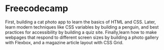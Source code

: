 # Freecodecamp
First, building a cat photo app to learn the basics of HTML and CSS. 
Later, learn modern techniques like CSS variables by building a penguin, and 
best practices for accessibility by building a quiz site.
Finally,learn how to make webpages that respond to different screen sizes by building
a photo gallery with Flexbox, and a magazine article layout with CSS Grid.

